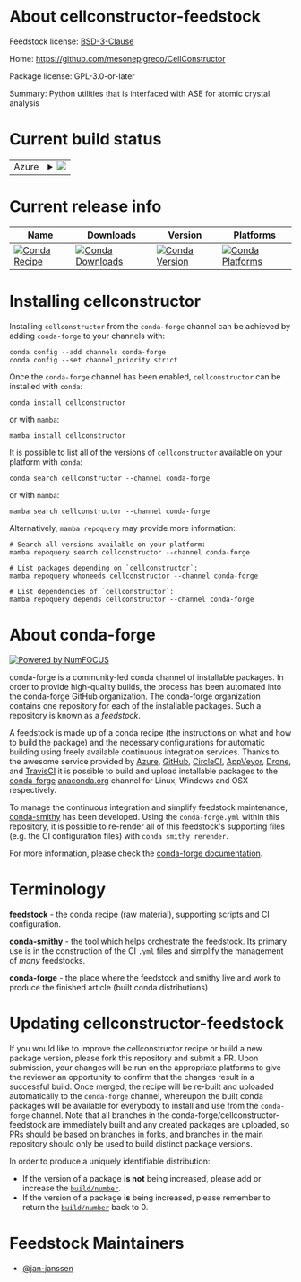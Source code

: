 About cellconstructor-feedstock
===============================

Feedstock license: [BSD-3-Clause](https://github.com/conda-forge/cellconstructor-feedstock/blob/main/LICENSE.txt)

Home: https://github.com/mesonepigreco/CellConstructor

Package license: GPL-3.0-or-later

Summary: Python utilities that is interfaced with ASE for atomic crystal analysis

Current build status
====================


<table>
    
  <tr>
    <td>Azure</td>
    <td>
      <details>
        <summary>
          <a href="https://dev.azure.com/conda-forge/feedstock-builds/_build/latest?definitionId=21866&branchName=main">
            <img src="https://dev.azure.com/conda-forge/feedstock-builds/_apis/build/status/cellconstructor-feedstock?branchName=main">
          </a>
        </summary>
        <table>
          <thead><tr><th>Variant</th><th>Status</th></tr></thead>
          <tbody><tr>
              <td>linux_64_python3.10.____cpython</td>
              <td>
                <a href="https://dev.azure.com/conda-forge/feedstock-builds/_build/latest?definitionId=21866&branchName=main">
                  <img src="https://dev.azure.com/conda-forge/feedstock-builds/_apis/build/status/cellconstructor-feedstock?branchName=main&jobName=linux&configuration=linux%20linux_64_python3.10.____cpython" alt="variant">
                </a>
              </td>
            </tr><tr>
              <td>linux_64_python3.11.____cpython</td>
              <td>
                <a href="https://dev.azure.com/conda-forge/feedstock-builds/_build/latest?definitionId=21866&branchName=main">
                  <img src="https://dev.azure.com/conda-forge/feedstock-builds/_apis/build/status/cellconstructor-feedstock?branchName=main&jobName=linux&configuration=linux%20linux_64_python3.11.____cpython" alt="variant">
                </a>
              </td>
            </tr><tr>
              <td>linux_64_python3.12.____cpython</td>
              <td>
                <a href="https://dev.azure.com/conda-forge/feedstock-builds/_build/latest?definitionId=21866&branchName=main">
                  <img src="https://dev.azure.com/conda-forge/feedstock-builds/_apis/build/status/cellconstructor-feedstock?branchName=main&jobName=linux&configuration=linux%20linux_64_python3.12.____cpython" alt="variant">
                </a>
              </td>
            </tr><tr>
              <td>linux_64_python3.13.____cp313</td>
              <td>
                <a href="https://dev.azure.com/conda-forge/feedstock-builds/_build/latest?definitionId=21866&branchName=main">
                  <img src="https://dev.azure.com/conda-forge/feedstock-builds/_apis/build/status/cellconstructor-feedstock?branchName=main&jobName=linux&configuration=linux%20linux_64_python3.13.____cp313" alt="variant">
                </a>
              </td>
            </tr><tr>
              <td>linux_64_python3.14.____cp314</td>
              <td>
                <a href="https://dev.azure.com/conda-forge/feedstock-builds/_build/latest?definitionId=21866&branchName=main">
                  <img src="https://dev.azure.com/conda-forge/feedstock-builds/_apis/build/status/cellconstructor-feedstock?branchName=main&jobName=linux&configuration=linux%20linux_64_python3.14.____cp314" alt="variant">
                </a>
              </td>
            </tr>
          </tbody>
        </table>
      </details>
    </td>
  </tr>
</table>

Current release info
====================

| Name | Downloads | Version | Platforms |
| --- | --- | --- | --- |
| [![Conda Recipe](https://img.shields.io/badge/recipe-cellconstructor-green.svg)](https://anaconda.org/conda-forge/cellconstructor) | [![Conda Downloads](https://img.shields.io/conda/dn/conda-forge/cellconstructor.svg)](https://anaconda.org/conda-forge/cellconstructor) | [![Conda Version](https://img.shields.io/conda/vn/conda-forge/cellconstructor.svg)](https://anaconda.org/conda-forge/cellconstructor) | [![Conda Platforms](https://img.shields.io/conda/pn/conda-forge/cellconstructor.svg)](https://anaconda.org/conda-forge/cellconstructor) |

Installing cellconstructor
==========================

Installing `cellconstructor` from the `conda-forge` channel can be achieved by adding `conda-forge` to your channels with:

```
conda config --add channels conda-forge
conda config --set channel_priority strict
```

Once the `conda-forge` channel has been enabled, `cellconstructor` can be installed with `conda`:

```
conda install cellconstructor
```

or with `mamba`:

```
mamba install cellconstructor
```

It is possible to list all of the versions of `cellconstructor` available on your platform with `conda`:

```
conda search cellconstructor --channel conda-forge
```

or with `mamba`:

```
mamba search cellconstructor --channel conda-forge
```

Alternatively, `mamba repoquery` may provide more information:

```
# Search all versions available on your platform:
mamba repoquery search cellconstructor --channel conda-forge

# List packages depending on `cellconstructor`:
mamba repoquery whoneeds cellconstructor --channel conda-forge

# List dependencies of `cellconstructor`:
mamba repoquery depends cellconstructor --channel conda-forge
```


About conda-forge
=================

[![Powered by
NumFOCUS](https://img.shields.io/badge/powered%20by-NumFOCUS-orange.svg?style=flat&colorA=E1523D&colorB=007D8A)](https://numfocus.org)

conda-forge is a community-led conda channel of installable packages.
In order to provide high-quality builds, the process has been automated into the
conda-forge GitHub organization. The conda-forge organization contains one repository
for each of the installable packages. Such a repository is known as a *feedstock*.

A feedstock is made up of a conda recipe (the instructions on what and how to build
the package) and the necessary configurations for automatic building using freely
available continuous integration services. Thanks to the awesome service provided by
[Azure](https://azure.microsoft.com/en-us/services/devops/), [GitHub](https://github.com/),
[CircleCI](https://circleci.com/), [AppVeyor](https://www.appveyor.com/),
[Drone](https://cloud.drone.io/welcome), and [TravisCI](https://travis-ci.com/)
it is possible to build and upload installable packages to the
[conda-forge](https://anaconda.org/conda-forge) [anaconda.org](https://anaconda.org/)
channel for Linux, Windows and OSX respectively.

To manage the continuous integration and simplify feedstock maintenance,
[conda-smithy](https://github.com/conda-forge/conda-smithy) has been developed.
Using the ``conda-forge.yml`` within this repository, it is possible to re-render all of
this feedstock's supporting files (e.g. the CI configuration files) with ``conda smithy rerender``.

For more information, please check the [conda-forge documentation](https://conda-forge.org/docs/).

Terminology
===========

**feedstock** - the conda recipe (raw material), supporting scripts and CI configuration.

**conda-smithy** - the tool which helps orchestrate the feedstock.
                   Its primary use is in the construction of the CI ``.yml`` files
                   and simplify the management of *many* feedstocks.

**conda-forge** - the place where the feedstock and smithy live and work to
                  produce the finished article (built conda distributions)


Updating cellconstructor-feedstock
==================================

If you would like to improve the cellconstructor recipe or build a new
package version, please fork this repository and submit a PR. Upon submission,
your changes will be run on the appropriate platforms to give the reviewer an
opportunity to confirm that the changes result in a successful build. Once
merged, the recipe will be re-built and uploaded automatically to the
`conda-forge` channel, whereupon the built conda packages will be available for
everybody to install and use from the `conda-forge` channel.
Note that all branches in the conda-forge/cellconstructor-feedstock are
immediately built and any created packages are uploaded, so PRs should be based
on branches in forks, and branches in the main repository should only be used to
build distinct package versions.

In order to produce a uniquely identifiable distribution:
 * If the version of a package **is not** being increased, please add or increase
   the [``build/number``](https://docs.conda.io/projects/conda-build/en/latest/resources/define-metadata.html#build-number-and-string).
 * If the version of a package **is** being increased, please remember to return
   the [``build/number``](https://docs.conda.io/projects/conda-build/en/latest/resources/define-metadata.html#build-number-and-string)
   back to 0.

Feedstock Maintainers
=====================

* [@jan-janssen](https://github.com/jan-janssen/)

